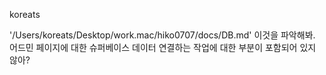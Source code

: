 koreats

'/Users/koreats/Desktop/work.mac/hiko0707/docs/DB.md' 이것을 파악해봐. 어드민 페이지에 대한 슈퍼베이스 데이터 연결하는 작업에 대한 부분이 포함되어 있지 않아?
